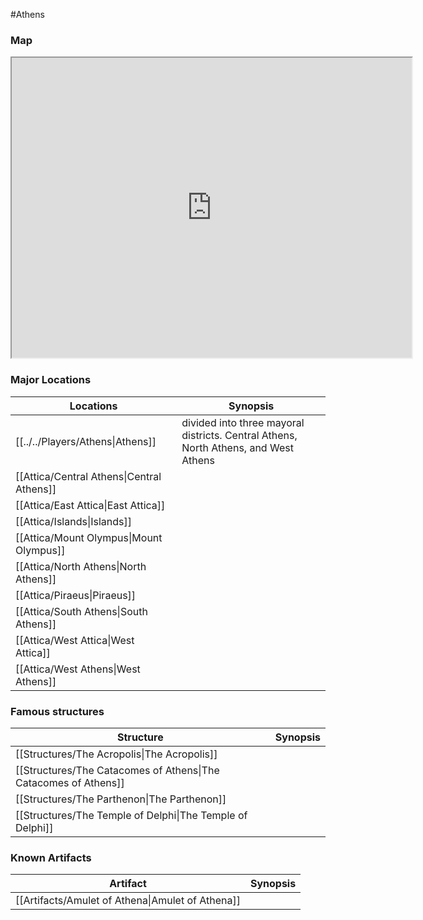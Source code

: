 #Athens 
### Map
<iframe src="https://www.google.com/maps/d/embed?mid=1_B1dng4BtmMRGCU7dTceYN2R-2nFJNg&ehbc=2E312F" width="640" height="480"></iframe>

### Major Locations

| Locations                                 | Synopsis |
| ----------------------------------------- | -------- |
| [[../../Players/Athens\|Athens]]          |   divided into three mayoral districts. Central Athens, North Athens, and West Athens       |
| [[Attica/Central Athens\|Central Athens]] |          |
| [[Attica/East Attica\|East Attica]]       |          |
| [[Attica/Islands\|Islands]]               |          |
| [[Attica/Mount Olympus\|Mount Olympus]]                                          |          |
| [[Attica/North Athens\|North Athens]]     |          |
| [[Attica/Piraeus\|Piraeus]]               |          |
| [[Attica/South Athens\|South Athens]]     |          |
| [[Attica/West Attica\|West Attica]]       |          |
| [[Attica/West Athens\|West Athens]]       |          |

### Famous structures

| Structure | Synopsis|
|---|---|
| [[Structures/The Acropolis\|The Acropolis]] | |
| [[Structures/The Catacomes of Athens\|The Catacomes of Athens]] | |
| [[Structures/The Parthenon\|The Parthenon]] | |
| [[Structures/The Temple of Delphi\|The Temple of Delphi]] | |

### Known Artifacts

| Artifact | Synopsis |
| --- | --- |
| [[Artifacts/Amulet of Athena\|Amulet of Athena]] | |
